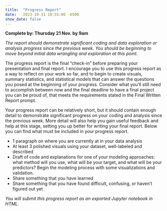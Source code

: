 ```yaml
---
title:  "Progress Report"
date:   2023-10-31 10:55:00 -0500
show_date: false
---
```

**Complete by: Thursday 21 Nov. by 9am**

*The report should demonstrate significant coding and data exploration or analysis progress since the previous week. You should be beginning to move beyond initial data wrangling and exploration at this point.*

The progress report is the final “check-in” before preparing your presentation and final report. I encourage you to use this progress report as a way to reflect on your work so far, and to begin to create visuals, summary statistics, and statistical models that can answer the questions you posed at the beginning of your progress. Consider what you’ll still need to accomplish between now and the final deadline to have a final project you can be proud of, that meets the requirements stated in the Final Written Report prompt.

Your progress report can be relatively short, but it should contain enough detail to demonstrate significant progress on your coding and analysis since the previous week. More detail will also help you gain useful feedback and help at this stage, setting you up better for writing your final report. Below you can find what must be included in your progress report.

- 1 paragraph on where you are currently at in your data analysis
- At least 3 polished visuals using your dataset, well-labeled and described
- Draft of code and explanations for one of your modeling approaches: what method will you use, what will be your target, and what will be your predictors? Begin the modeling process with some visualizations and validation.
- Share something that you have learned
- Share something that you have found difficult, confusing, or haven’t figured out yet

*You will submit this progress report as an exported Jupyter notebook in HTML.*
